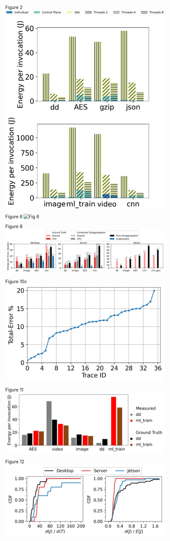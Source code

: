 Figure 2
![Fig 2](./plotting/execution_scripts/legend.jpg)
![Fig 2a](./plotting/execution_scripts/fig_2_smart_small_funcs.jpg)
![Fig 2b](./plotting/execution_scripts/fig_2_smart_large_funcs.jpg)


Figure 6
![Fig 6](./results/trace/desktop/mc_4f_30min_traces/mc_a/fcfs/12/12/kf-stab.png)

Figure 8
![Fig 8](./results/trace/fig_9/desktop/mc_4f_traces_nddp_15min/mc_a/functions/fcfs/12/12/dfs/plots/standalone/fig_9.png)

Figure 10c
![Fig 10c](./plotting/execution_scripts/jpt_error_All.png)

Figure 11
![Fig 11](./results/trace/fig_9/desktop/mc_4f_traces_ddp_15min/mc_a/functions/fcfs/12/12/dfs/plots/standalone/neighboreffect_plot.png)

Figure 12
![Fig 12](./results/trace/fig_9/desktop/mc_4f_traces_nddp_15min/mc_a/functions/fcfs/12/12/dfs/plots/standalone/jpt_ratio_cdf_singleAll.png)